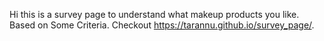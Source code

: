 Hi this is a survey page to understand what makeup products you like. Based on Some Criteria.
Checkout
https://tarannu.github.io/survey_page/.